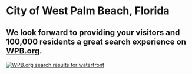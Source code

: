# City of West Palm Beach, Florida

## We look forward to providing your visitors and 100,000 residents a great search experience on [WPB.org](http://www.wpb.org).

[![WPB.org search results for waterfront](https://9fddeb862c037f6d2190-f1564c64756a8cfee25b6b19953b1d23.ssl.cf2.rackcdn.com/customers-wpb.png "WPB.org search results for waterfront")](http://search.usa.gov/search?affiliate=wpb.org&query=waterfront&m=true)